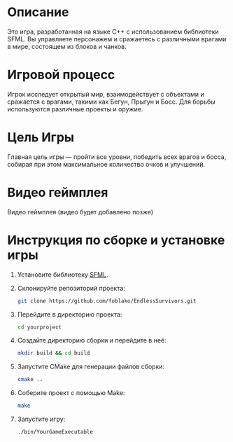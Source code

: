 # Описание

Это игра, разработанная на языке C++ с использованием библиотеки SFML. Вы управляете персонажем и сражаетесь с различными врагами в мире, состоящем из блоков и чанков.

# Игровой процесс

Игрок исследует открытый мир, взаимодействует с объектами и сражается с врагами, такими как Бегун, Прыгун и Босс. Для борьбы используются различные проекты и оружие.

# Цель Игры

Главная цель игры — пройти все уровни, победить всех врагов и босса, собирая при этом максимальное количество очков и улучшений.

# Видео геймплея

Видео геймплея (видео будет добавлено позже)

# Инструкция по сборке и установке игры

1. Установите библиотеку [SFML](https://www.sfml-dev.org/).
2. Склонируйте репозиторий проекта:

   ```sh
   git clone https://github.com/foblako/EndlessSurvivors.git
   ```

3. Перейдите в директорию проекта:

   ```sh
   cd yourproject
   ```

4. Создайте директорию сборки и перейдите в неё:

   ```sh
   mkdir build && cd build
   ```

5. Запустите CMake для генерации файлов сборки:

   ```sh
   cmake ..
   ```

6. Соберите проект с помощью Make:

   ```sh
   make
   ```

7. Запустите игру:

   ```sh
   ./bin/YourGameExecutable
   ```